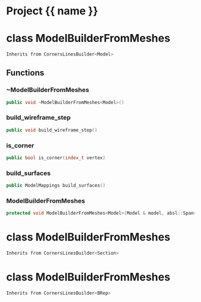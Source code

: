<script setup>
import {useRoute} from 'vitepress'
const {path} = useRoute()
const tokens = path.split('/')
const words = tokens[2].split('-');
for (let i = 0; i < words.length; i++) {
    words[i] = words[i].charAt(0).toUpperCase() + words[i].slice(1);
    words[i] = words[i].replace('geode', 'Geode')
}
const name = words.join('-');
</script>
# Project {{ name }}

# class ModelBuilderFromMeshes


```cpp
Inherits from CornersLinesBuilder<Model>
```



## Functions

### ~ModelBuilderFromMeshes

```cpp
public void ~ModelBuilderFromMeshes<Model>()
```


### build_wireframe_step

```cpp
public void build_wireframe_step()
```


### is_corner

```cpp
public bool is_corner(index_t vertex)
```


### build_surfaces

```cpp
public ModelMappings build_surfaces()
```


### ModelBuilderFromMeshes

```cpp
protected void ModelBuilderFromMeshes<Model>(Model & model, absl::Span<const std::reference_wrapper<const PointSet<dimension> > > corners, absl::Span<const std::reference_wrapper<const EdgedCurve<dimension> > > curves, absl::Span<const std::reference_wrapper<const SurfaceMesh<dimension> > > surfaces)
```




# class ModelBuilderFromMeshes


```cpp
Inherits from CornersLinesBuilder<Section>
```



# class ModelBuilderFromMeshes


```cpp
Inherits from CornersLinesBuilder<BRep>
```




